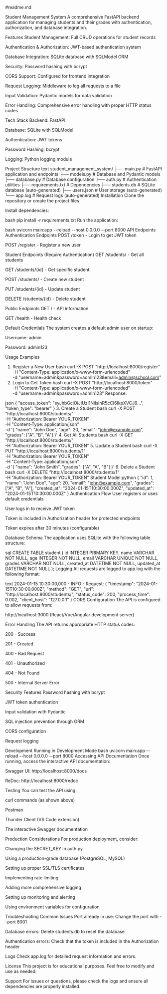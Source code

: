 #readme.md

Student Management System
A comprehensive FastAPI backend application for managing students and their grades with authentication, authorization, and database integration.

Features
Student Management: Full CRUD operations for student records

Authentication & Authorization: JWT-based authentication system

Database Integration: SQLite database with SQLModel ORM

Security: Password hashing with bcrypt

CORS Support: Configured for frontend integration

Request Logging: Middleware to log all requests to a file

Input Validation: Pydantic models for data validation

Error Handling: Comprehensive error handling with proper HTTP status codes

Tech Stack
Backend: FastAPI

Database: SQLite with SQLModel

Authentication: JWT tokens

Password Hashing: bcrypt

Logging: Python logging module

Project Structure
text
student_management_system/
├── main.py              # FastAPI application and endpoints
├── models.py            # Database and Pydantic models
├── database.py          # Database configuration
├── auth.py             # Authentication utilities
├── requirements.txt     # Dependencies
├── students.db         # SQLite database (auto-generated)
├── users.json          # User storage (auto-generated)
└── app.log            # Request logs (auto-generated)
Installation
Clone the repository or create the project files

Install dependencies:

bash
pip install -r requirements.txt
Run the application:

bash
uvicorn main:app --reload --host 0.0.0.0 --port 8000
API Endpoints
Authentication Endpoints
POST /token - Login to get JWT token

POST /register - Register a new user

Student Endpoints (Require Authentication)
GET /students/ - Get all students

GET /students/{id} - Get specific student

POST /students/ - Create new student

PUT /students/{id} - Update student

DELETE /students/{id} - Delete student

Public Endpoints
GET / - API information

GET /health - Health check

Default Credentials
The system creates a default admin user on startup:

Username: admin

Password: admin123

Usage Examples
1. Register a New User
bash
curl -X POST "http://localhost:8000/register" \
     -H "Content-Type: application/x-www-form-urlencoded" \
     -d "username=admin&password=admin123&email=admin@school.com"
2. Login to Get Token
bash
curl -X POST "http://localhost:8000/token" \
     -H "Content-Type: application/x-www-form-urlencoded" \
     -d "username=admin&password=admin123"
Response:

json
{
  "access_token": "eyJhbGciOiJIUzI1NiIsInR5cCI6IkpXVCJ9...",
  "token_type": "bearer"
}
3. Create a Student
bash
curl -X POST "http://localhost:8000/students/" \
     -H "Authorization: Bearer YOUR_TOKEN" \
     -H "Content-Type: application/json" \
     -d '{
       "name": "John Doe",
       "age": 20,
       "email": "john@example.com",
       "grades": ["A", "B", "A"]
     }'
4. Get All Students
bash
curl -X GET "http://localhost:8000/students/" \
     -H "Authorization: Bearer YOUR_TOKEN"
5. Update a Student
bash
curl -X PUT "http://localhost:8000/students/1" \
     -H "Authorization: Bearer YOUR_TOKEN" \
     -H "Content-Type: application/json" \
     -d '{
       "name": "John Smith",
       "grades": ["A", "A", "B"]
     }'
6. Delete a Student
bash
curl -X DELETE "http://localhost:8000/students/1" \
     -H "Authorization: Bearer YOUR_TOKEN"
Student Model
python
{
  "id": 1,
  "name": "John Doe",
  "age": 20,
  "email": "john@example.com",
  "grades": ["A", "B", "A"],
  "created_at": "2024-01-15T10:30:00.000Z",
  "updated_at": "2024-01-15T10:30:00.000Z"
}
Authentication Flow
User registers or uses default credentials

User logs in to receive JWT token

Token is included in Authorization header for protected endpoints

Token expires after 30 minutes (configurable)

Database Schema
The application uses SQLite with the following table structure:

sql
CREATE TABLE student (
    id INTEGER PRIMARY KEY,
    name VARCHAR NOT NULL,
    age INTEGER NOT NULL,
    email VARCHAR UNIQUE NOT NULL,
    grades VARCHAR NOT NULL,
    created_at DATETIME NOT NULL,
    updated_at DATETIME NOT NULL
);
Logging
All requests are logged to app.log with the following format:

text
2024-01-15 10:30:00,000 - INFO - Request: {
  "timestamp": "2024-01-15T10:30:00.000Z",
  "method": "GET",
  "url": "http://localhost:8000/students/",
  "status_code": 200,
  "process_time": 0.002,
  "client_host": "127.0.0.1"
}
CORS Configuration
The API is configured to allow requests from:

http://localhost:3000 (React/Vue/Angular development server)

Error Handling
The API returns appropriate HTTP status codes:

200 - Success

201 - Created

400 - Bad Request

401 - Unauthorized

404 - Not Found

500 - Internal Server Error

Security Features
Password hashing with bcrypt

JWT token authentication

Input validation with Pydantic

SQL injection prevention through ORM

CORS configuration

Request logging

Development
Running in Development Mode
bash
uvicorn main:app --reload --host 0.0.0.0 --port 8000
Accessing API Documentation
Once running, access the interactive API documentation:

Swagger UI: http://localhost:8000/docs

ReDoc: http://localhost:8000/redoc

Testing
You can test the API using:

curl commands (as shown above)

Postman

Thunder Client (VS Code extension)

The interactive Swagger documentation

Production Considerations
For production deployment, consider:

Changing the SECRET_KEY in auth.py

Using a production-grade database (PostgreSQL, MySQL)

Setting up proper SSL/TLS certificates

Implementing rate limiting

Adding more comprehensive logging

Setting up monitoring and alerting

Using environment variables for configuration

Troubleshooting
Common Issues
Port already in use: Change the port with --port 8001

Database errors: Delete students.db to reset the database

Authentication errors: Check that the token is included in the Authorization header

Logs
Check app.log for detailed request information and errors.

License
This project is for educational purposes. Feel free to modify and use as needed.

Support
For issues or questions, please check the logs and ensure all dependencies are properly installed.